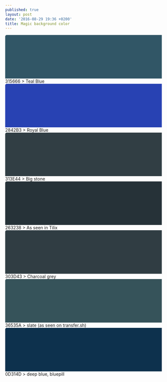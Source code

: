 ```yaml
---
published: true
layout: post
date: '2016-08-29 19:36 +0200'
title: Magic background color
---
```

<svg width="720" height="200">
  <rect width="720" height="200" rx="5" ry="5" 
  style="fill:#315666" />
</svg> 
315666 > Teal Blue

<svg width="720" height="200">
  <rect width="720" height="200" rx="5" ry="5" 
  style="fill:#2842B3" />
</svg> 
2842B3 > Royal Blue

<svg width="720" height="200">
  <rect width="720" height="200" rx="5" ry="5" 
  style="fill:#313E44" />
</svg> 
313E44 > Big stone

<svg width="720" height="200">
  <rect width="720" height="200" rx="5" ry="5" 
  style="fill:#263238" />
</svg> 
263238 > As seen in Tilix

<svg width="720" height="200">
  <rect width="720" height="200" rx="5" ry="5" 
  style="fill:#303D43" />
</svg> 
303D43 > Charcoal grey

<svg width="720" height="200">
  <rect width="720" height="200" rx="5" ry="5" 
  style="fill:#36535A" />
</svg> 
36535A > slate (as seen on transfer.sh)

<svg width="720" height="200">
  <rect width="720" height="200" rx="5" ry="5" 
  style="fill:#0D314D" />
</svg> 
0D314D > deep blue, bluepill
